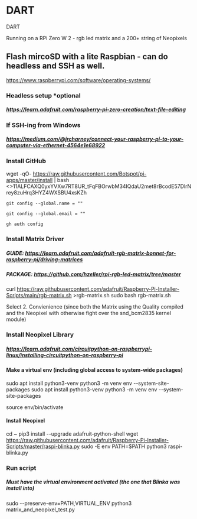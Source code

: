 # DART
DART

Running on a RPi Zero W 2 - rgb led matrix and a 200+ string of Neopixels

## Flash mircoSD with a lite Raspbian - can do headless and SSH as well.
https://www.raspberrypi.com/software/operating-systems/

### Headless setup *optional
##### https://learn.adafruit.com/raspberry-pi-zero-creation/text-file-editing

### If SSH-ing from Windows
##### https://medium.com/@jrcharney/connect-your-raspberry-pi-to-your-computer-via-ethernet-4564e1e68922

### Install GitHub
wget -qO- https://raw.githubusercontent.com/Botspot/pi-apps/master/install | bash
<>11ALFCAXQ0yxYVXw7RT8UR_tFqFBOrwbM34lQdaU2met8rBcodE57DlrNrey8zuHrq3HYZ4WXSBU4xsKZh

```
git config --global.name = ""

git config --global.email = ""

gh auth config
```

      
### Install Matrix Driver
##### GUIDE: https://learn.adafruit.com/adafruit-rgb-matrix-bonnet-for-raspberry-pi/driving-matrices
##### PACKAGE: https://github.com/hzeller/rpi-rgb-led-matrix/tree/master

curl https://raw.githubusercontent.com/adafruit/Raspberry-Pi-Installer-Scripts/main/rgb-matrix.sh >rgb-matrix.sh
sudo bash rgb-matrix.sh

Select 2. Convienience (since both the Matrix using the Quality compiled and the Neopixel with otherwise fight over the snd_bcm2835 kernel module)

### Install Neopixel Library
##### https://learn.adafruit.com/circuitpython-on-raspberrypi-linux/installing-circuitpython-on-raspberry-pi


#### Make a virtual env (including global access to system-wide packages)

sudo apt install python3-venv
python3 -m venv env --system-site-packages 
sudo apt install python3-venv
python3 -m venv env --system-site-packages

source env/bin/activate

#### Install Neopixel

cd ~
pip3 install --upgrade adafruit-python-shell
wget https://raw.githubusercontent.com/adafruit/Raspberry-Pi-Installer-Scripts/master/raspi-blinka.py
sudo -E env PATH=$PATH python3 raspi-blinka.py

### Run script 
##### Must have the virtual environment activated (the one that Blinka was install into)
sudo --preserve-env=PATH,VIRTUAL_ENV python3 matrix_and_neopixel_test.py 





